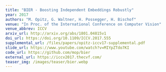 ```yaml
---
title: "BIER - Boosting Independent Embeddings Robustly"
year: 2017
authors: "M. Opitz, G. Waltner, H. Possegger, H. Bischof"
venue: "In Proc. of the International Conference on Computer Vision"
venue_abbrev: ICCV
arxiv_url: http://arxiv.org/abs/1801.04815v1
doi_url: https://doi.org/10.1109/ICCV.2017.555
supplemental_url: /files/papers/opitz-iccv17-supplemental.pdf
slide_url: https://www.youtube.com/watch?v=MIYpZTdo7KI
code_url: https://github.com/mop/bier
external_url: https://iccv2017.thecvf.com/
teaser_img: /images/teaser/bier.webp
---
```

